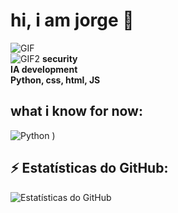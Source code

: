 # hi, i am jorge 👋  

![GIF](https://i.gifer.com/53FX.gif)  
![GIF2](https://tenor.com/pt-BR/view/yetopen-gif-27266616)
**security**  
**IA development**  
**Python, css, html, JS**  

## what i know for now:
![Python](https://img.shields.io/badge/Python-3776AB?style=for-the-badge&logo=python&logoColor=white)
)

## ⚡ Estatísticas do GitHub:
![Estatísticas do GitHub](https://github-readme-stats.vercel.app/api?username=seu-usuario&show_icons=true&theme=dark)  

